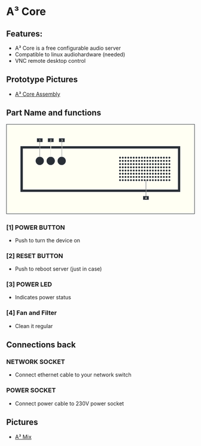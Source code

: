 # A³ Core
## Features:
- A³ Core is a free configurable audio server
- Compatible to linux audiohardware (needed)
- VNC remote desktop control
## Prototype Pictures
- [A³ Core Assembly](https://a3-audio.github.io/a3-doc/assembly/core.html)
## Part Name and functions
![A³ Core numbered](pics_user/a3-core-icon_light_numbered.png)

### [1] POWER BUTTON
- Push to turn the device on

### [2] RESET BUTTON
- Push to reboot server (just in case)

### [3] POWER LED
- Indicates power status

### [4] Fan and Filter
- Clean it regular

## Connections back
### NETWORK SOCKET
- Connect ethernet cable to your network switch

### POWER SOCKET
- Connect power cable to 230V power socket
## Pictures
- [A³ Mix](https://a3-audio.github.io/a3-doc/user/a3core.html)
